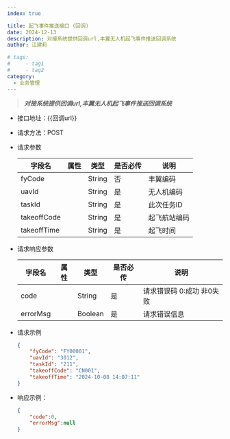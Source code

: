 ```yaml
---
index: true

title: 起飞事件推送接口 (回调)  
date: 2024-12-13
description: 对接系统提供回调url,丰翼无人机起飞事件推送回调系统
author: 江建莉

# tags:
#     - tag1
#     - tag2
category:
  - 业务管理
---
```


> ***对接系统提供回调url,丰翼无人机起飞事件推送回调系统***

- 接口地址：{{回调url}}
- 请求方法：POST
- 请求参数

    |字段名			|属性	    |类型	|是否必传	|说明            |
    |---------------|-----------|-------|-----------|----------------|
	|fyCode			|			|String	|否			|丰翼编码        |
	|uavId			|			|String	|是			|无人机编码      |
	|taskId			|			|String	|是			|此次任务ID      |
	|takeoffCode	|			|String	|是			|起飞航站编码    |
	|takeoffTime	|			|String	|是			|起飞时间        |

	
- 请求响应参数

    |字段名	 		|属性	    |类型	|是否必传	|说明	                  |
    |---------------|-----------|-------|-----------|-------------------------|
	|code 			|			|String	|是			|请求错误码 0:成功 非0失败|
	|errorMsg		|			|Boolean|是			|请求错误信息             |


- 请求示例
    ```json
    {
        "fyCode": "FY00001",
        "uavId": "3012",
        "taskId": "211",
        "takeoffCode": "CN001",
        "takeoffTime": "2024-10-08 14:07:11"
    }
    ```
- 响应示例：
   
    ```json
	{
        "code":0,
        "errorMsg":null
	}
    ```
